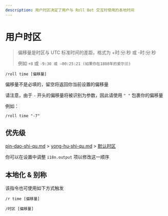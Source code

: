 ```yaml
---
description: 用户时区决定了用户与 Roll Bot 交互时使用的本地时间
---
```


# 用户时区

> 偏移量是时区与 UTC 标准时间的差距，格式为 +时:分:秒 或 -时:分:秒
>
> 例如 `+8` 或 `-9:30 或 −00:25:21 (如果你在1880年的爱尔兰)`

```
/roll time [偏移量]
```

偏移量不是必填的，留空将返回你当前设置的偏移量

请注意，由于 `-` 开头的偏移量将被识别为参数，因此请使用 `" "` 包裹你的偏移量

例如：

```
/roll time "-7"
```

## 优先级

[pin-dao-shi-qu.md](pin-dao-shi-qu.md "mention") > [yong-hu-shi-qu.md](yong-hu-shi-qu.md "mention") > [默认时区](../pei-zhi/ji-ben-she-zhi.md#defaulttimeoffset)

你可以在设置中调整 `i18n.output` 项以修改这一顺序

## 本地化 & 别称

该指令也可使用如下方式触发

```
/r time [偏移量]

/时区 [偏移量]
```
